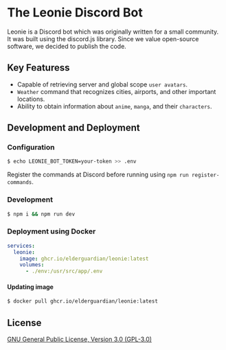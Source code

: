 # The Leonie Discord Bot
Leonie is a Discord bot which was originally written for a small community. It was built using the discord.js library. Since we value open-source software, we decided to publish the code.

## Key Featuress
- Capable of retrieving server and global scope `user avatars`.
- `Weather` command that recognizes cities, airports, and other important locations.
- Ability to obtain information about `anime`, `manga`, and their `characters`.

## Development and Deployment

### Configuration
```bash
$ echo LEONIE_BOT_TOKEN=your-token >> .env
```

Register the commands at Discord before running using `npm run register-commands`.

### Development
```bash
$ npm i && npm run dev
```

### Deployment using Docker
```yaml
services:
  leonie:
    image: ghcr.io/elderguardian/leonie:latest
    volumes:
      - ./env:/usr/src/app/.env
```

#### Updating image
```bash
$ docker pull ghcr.io/elderguardian/leonie:latest
```

## License

[GNU General Public License, Version 3.0 (GPL-3.0)](./LICENSE)
